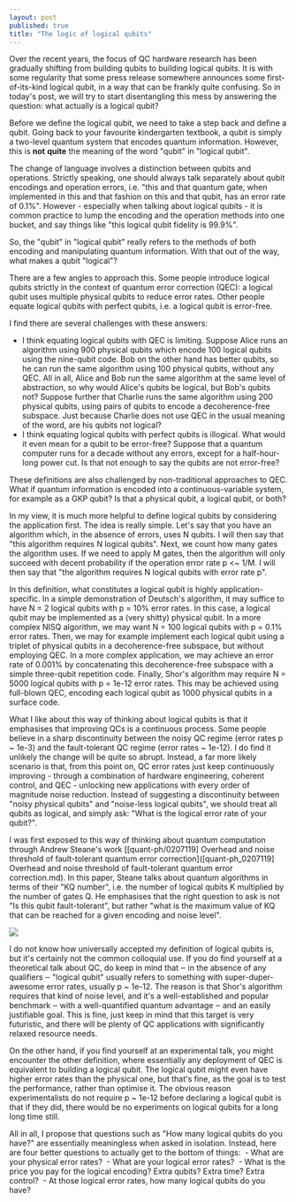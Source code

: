```yaml
---
layout: post
published: true
title: "The logic of logical qubits"
---
```

Over the recent years, the focus of QC hardware research has been gradually shifting from building qubits to building logical qubits. It is with some regularity that some press release somewhere announces some first-of-its-kind logical qubit, in a way that can be frankly quite confusing. So in today's post, we will try to start disentangling this mess by answering the question: what actually is a logical qubit?

Before we define the logical qubit, we need to take a step back and define a qubit. Going back to your favourite kindergarten textbook, a qubit is simply a two-level quantum system that encodes quantum information. However, this is **not** **quite** the meaning of the word "qubit" in "logical qubit". 

The change of language involves a distinction between qubits and operations. Strictly speaking, one should always talk separately about qubit encodings and operation errors, i.e. "this and that quantum gate, when implemented in this and that fashion on this and that qubit, has an error rate of 0.1%". However - especially when talking about logical qubits - it is common practice to lump the encoding and the operation methods into one bucket, and say things like "this logical qubit fidelity is 99.9%".

So, the "qubit" in "logical qubit" really refers to the methods of both encoding and manipulating quantum information. With that out of the way, what makes a qubit "logical"?

There are a few angles to approach this. Some people introduce logical qubits strictly in the context of quantum error correction (QEC): a logical qubit uses multiple physical qubits to reduce error rates. Other people equate logical qubits with perfect qubits, i.e. a logical qubit is error-free.

I find there are several challenges with these answers:
- I think equating logical qubits with QEC is limiting. Suppose Alice runs an algorithm using 900 physical qubits which encode 100 logical qubits using the nine-qubit code. Bob on the other hand has better qubits, so he can run the same algorithm using 100 physical qubits, without any QEC. All in all, Alice and Bob run the same algorithm at the same level of abstraction, so why would Alice's qubits be logical, but Bob's qubits not? Suppose further that Charlie runs the same algorithm using 200 physical qubits, using pairs of qubits to encode a decoherence-free subspace. Just because Charlie does not use QEC in the usual meaning of the word, are his qubits not logical?
- I think equating logical qubits with perfect qubits is illogical. What would it even mean for a qubit to be error-free? Suppose that a quantum computer runs for a decade without any errors, except for a half-hour-long power cut. Is that not enough to say the qubits are not error-free?

These definitions are also challenged by non-traditional approaches to QEC. What if quantum information is encoded into a continuous-variable system, for example as a GKP qubit? Is that a physical qubit, a logical qubit, or both?

In my view, it is much more helpful to define logical qubits by considering the application first. The idea is really simple. Let's say that you have an algorithm which, in the absence of errors, uses N qubits. I will then say that "this algorithm requires N logical qubits". Next, we count how many gates the algorithm uses. If we need to apply M gates, then the algorithm will only succeed with decent probability if the operation error rate p <~ 1/M. I will then say that "the algorithm requires N logical qubits with error rate p". 

In this definition, what constitutes a logical qubit is highly application-specific. In a simple demonstration of Deutsch's algorithm, it may suffice to have N = 2 logical qubits with p = 10% error rates. In this case, a logical qubit may be implemented as a (very shitty) physical qubit. In a more complex NISQ algorithm, we may want N = 100 logical qubits with p = 0.1% error rates. Then, we may for example implement each logical qubit using a triplet of physical qubits in a decoherence-free subspace, but without employing QEC. In a more complex application, we may achieve an error rate of 0.001% by concatenating this decoherence-free subspace with a simple three-qubit repetition code. Finally, Shor's algorithm may require N = 5000 logical qubits with p = 1e-12 error rates. This may be achieved using full-blown QEC, encoding each logical qubit as 1000 physical qubits in a surface code.


What I like about this way of thinking about logical qubits is that it emphasises that improving QCs is a continuous process. Some people believe in a sharp discontinuity between the noisy QC regime (error rates p ~ 1e-3) and the fault-tolerant QC regime (error rates ~ 1e-12). I do find it unlikely the change will be quite so abrupt. Instead, a far more likely scenario is that, from this point on, QC error rates just keep continuously improving - through a combination of hardware engineering, coherent control, and QEC - unlocking new applications with every order of magnitude noise reduction. Instead of suggesting a discontinuity between "noisy physical qubits" and "noise-less logical qubits", we should treat all qubits as logical, and simply ask: "What is the logical error rate of your qubit?".


I was first exposed to this way of thinking about quantum computation through Andrew Steane's work [[quant-ph/0207119] Overhead and noise threshold of fault-tolerant quantum error correction]([quant-ph_0207119] Overhead and noise threshold of fault-tolerant quantum error correction.md). In this paper, Steane talks about quantum algorithms in terms of their "KQ number", i.e. the number of logical qubits K multiplied by the number of gates Q. He emphasises that the right question to ask is not "Is this qubit fault-tolerant", but rather "what is the maximum value of KQ that can be reached for a given encoding and noise level".

![](https://remnote-user-data.s3.amazonaws.com/6U8saa5P6eW1w3wcJbvlgTTjDg_VSU8_2TpfW6Nk_ExxzgYlZXYJ5z-Bxmgfm94ffogbDmmMn_uPvTd7L5U9O0HjKUF4w9LtSBJAylQZzUlGMvhC7QIUUDKU9eLflFHn.png)

I do not know how universally accepted my definition of logical qubits is, but it's certainly not the common colloquial use. If you do find yourself at a theoretical talk about QC, do keep in mind that ‒ in the absence of any qualifiers ‒ "logical qubit" usually refers to something with super-duper-awesome error rates, usually p ~ 1e-12. The reason is that Shor's algorithm requires that kind of noise level, and it's a well-established and popular benchmark ‒ with a well-quantified quantum advantage ‒ and an easily justifiable goal. This is fine, just keep in mind that this target is very futuristic, and there will be plenty of QC applications with significantly relaxed resource needs.

On the other hand, if you find yourself at an experimental talk, you might encounter the other definition, where essentially any deployment of QEC is equivalent to building a logical qubit. The logical qubit might even have higher error rates than the physical one, but that's fine, as the goal is to test the performance, rather than optimise it. The obvious reason experimentalists do not require p ~ 1e-12 before declaring a logical qubit is that if they did, there would be no experiments on logical qubits for a long long time still.

All in all, I propose that questions such as "How many logical qubits do you have?" are essentially meaningless when asked in isolation. Instead, here are four better questions to actually get to the bottom of things:
 - What are your physical error rates?
 - What are your logical error rates?
 - What is the price you pay for the logical encoding? Extra qubits? Extra time? Extra control?
 - At those logical error rates, how many logical qubits do you have?